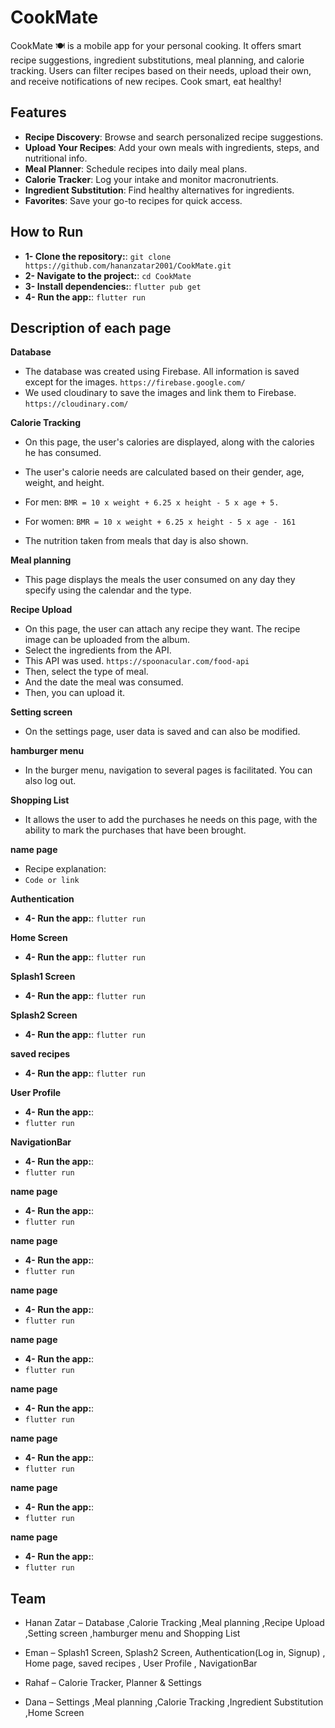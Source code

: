 # CookMate
CookMate 🍽️ is a mobile app for your personal cooking. It offers smart recipe suggestions, ingredient substitutions, meal planning, and calorie tracking. Users can filter recipes based on their needs, upload their own, and receive notifications of new recipes. Cook smart, eat healthy!

## Features

-  **Recipe Discovery**: Browse and search personalized recipe suggestions.
-  **Upload Your Recipes**: Add your own meals with ingredients, steps, and nutritional info.
-  **Meal Planner**: Schedule recipes into daily meal plans.
-  **Calorie Tracker**: Log your intake and monitor macronutrients.
-  **Ingredient Substitution**: Find healthy alternatives for ingredients.
-  **Favorites**: Save your go-to recipes for quick access.

## How to Run

-  **1- Clone the repository:**:
  `git clone https://github.com/hananzatar2001/CookMate.git`
-  **2- Navigate to the project:**:
  `cd CookMate`
-  **3- Install dependencies:**:
   `flutter pub get`
-  **4- Run the app:**:
   `flutter run`
  
## Description of each page

**Database**
-  The database was created using Firebase. All information is saved except for the images.
   `https://firebase.google.com/`
-  We used cloudinary to save the images and link them to Firebase.
  `https://cloudinary.com/`

**Calorie Tracking**
-  On this page, the user's calories are displayed, along with the calories he has consumed.
-  The user's calorie needs are calculated based on their gender, age, weight, and height.
-  For men:
   `BMR = 10 x weight + 6.25 x height - 5 x age + 5.`
-  For women:
   `BMR = 10 x weight + 6.25 x height - 5 x age - 161`
   
-  The nutrition taken from meals that day is also shown.
   
**Meal planning**
-  This page displays the meals the user consumed on any day they specify using the calendar and the type.

**Recipe Upload**
-  On this page, the user can attach any recipe they want. The recipe image can be uploaded from the album.
-  Select the ingredients from the API.
-  This API was used.
  `https://spoonacular.com/food-api`
-  Then, select the type of meal.
-  And the date the meal was consumed.
-  Then, you can upload it.
  
**Setting screen**
- On the settings page, user data is saved and can also be modified.

**hamburger menu**
- In the burger menu, navigation to several pages is facilitated. You can also log out.
  
**Shopping List**
-  It allows the user to add the purchases he needs on this page, with the ability to mark the purchases that have been brought.

**name page**
-  Recipe explanation:
-  `Code or link`

  
**Authentication**
-  **4- Run the app:**:
  `flutter run`

**Home Screen**
-  **4- Run the app:**:
   `flutter run`

**Splash1 Screen**
-  **4- Run the app:**:
   `flutter run`
  
**Splash2 Screen**
-  **4- Run the app:**:
   `flutter run`

**saved recipes**
-  **4- Run the app:**:
   `flutter run`
  
**User Profile**
-  **4- Run the app:**:
-  `flutter run`

  
**NavigationBar**
-  **4- Run the app:**:
-  `flutter run`

**name page**
-  **4- Run the app:**:
-  `flutter run`
  
**name page**
-  **4- Run the app:**:
-  `flutter run`

**name page**
-  **4- Run the app:**:
-  `flutter run`
  
**name page**
-  **4- Run the app:**:
-  `flutter run`

**name page**
-  **4- Run the app:**:
-  `flutter run`
  
**name page**
-  **4- Run the app:**:
-  `flutter run`

**name page**
-  **4- Run the app:**:
-  `flutter run`
  
**name page**
-  **4- Run the app:**:
-  `flutter run`


## Team
- Hanan Zatar – Database ,Calorie Tracking ,Meal planning ,Recipe Upload ,Setting screen ,hamburger menu and Shopping List 

- Eman – Splash1 Screen, Splash2 Screen, Authentication(Log in, Signup) , Home page, saved recipes , User Profile , NavigationBar

- Rahaf – Calorie Tracker, Planner & Settings

- Dana – Settings ,Meal planning ,Calorie Tracking ,Ingredient Substitution ,Home Screen
